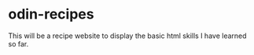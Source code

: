 # odin-recipes
This will be a recipe website to display the basic html skills I have learned so far.